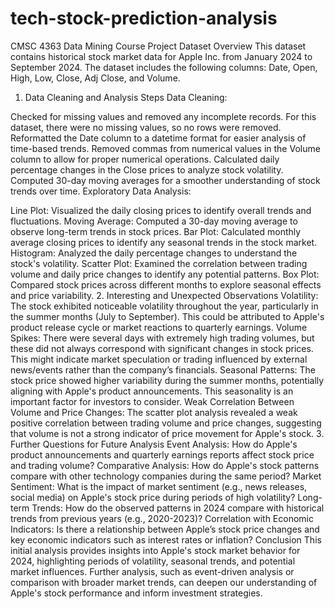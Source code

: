 # tech-stock-prediction-analysis
CMSC 4363 Data Mining Course Project 
Dataset Overview
This dataset contains historical stock market data for Apple Inc. from January 2024 to September 2024. The dataset includes the following columns: Date, Open, High, Low, Close, Adj Close, and Volume.

1. Data Cleaning and Analysis Steps
Data Cleaning:

Checked for missing values and removed any incomplete records. For this dataset, there were no missing values, so no rows were removed.
Reformatted the Date column to a datetime format for easier analysis of time-based trends.
Removed commas from numerical values in the Volume column to allow for proper numerical operations.
Calculated daily percentage changes in the Close prices to analyze stock volatility.
Computed 30-day moving averages for a smoother understanding of stock trends over time.
Exploratory Data Analysis:

Line Plot: Visualized the daily closing prices to identify overall trends and fluctuations.
Moving Average: Computed a 30-day moving average to observe long-term trends in stock prices.
Bar Plot: Calculated monthly average closing prices to identify any seasonal trends in the stock market.
Histogram: Analyzed the daily percentage changes to understand the stock's volatility.
Scatter Plot: Examined the correlation between trading volume and daily price changes to identify any potential patterns.
Box Plot: Compared stock prices across different months to explore seasonal effects and price variability.
2. Interesting and Unexpected Observations
Volatility: The stock exhibited noticeable volatility throughout the year, particularly in the summer months (July to September). This could be attributed to Apple's product release cycle or market reactions to quarterly earnings.
Volume Spikes: There were several days with extremely high trading volumes, but these did not always correspond with significant changes in stock prices. This might indicate market speculation or trading influenced by external news/events rather than the company’s financials.
Seasonal Patterns: The stock price showed higher variability during the summer months, potentially aligning with Apple's product announcements. This seasonality is an important factor for investors to consider.
Weak Correlation Between Volume and Price Changes: The scatter plot analysis revealed a weak positive correlation between trading volume and price changes, suggesting that volume is not a strong indicator of price movement for Apple's stock.
3. Further Questions for Future Analysis
Event Analysis: How do Apple's product announcements and quarterly earnings reports affect stock price and trading volume?
Comparative Analysis: How do Apple's stock patterns compare with other technology companies during the same period?
Market Sentiment: What is the impact of market sentiment (e.g., news releases, social media) on Apple's stock price during periods of high volatility?
Long-term Trends: How do the observed patterns in 2024 compare with historical trends from previous years (e.g., 2020-2023)?
Correlation with Economic Indicators: Is there a relationship between Apple’s stock price changes and key economic indicators such as interest rates or inflation?
Conclusion
This initial analysis provides insights into Apple's stock market behavior for 2024, highlighting periods of volatility, seasonal trends, and potential market influences. Further analysis, such as event-driven analysis or comparison with broader market trends, can deepen our understanding of Apple's stock performance and inform investment strategies.

